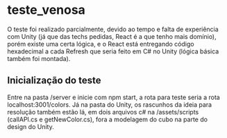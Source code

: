 # teste_venosa

O teste foi realizado parcialmente, devido ao tempo e falta de experiência com Unity (já que das techs pedidas, React é a que tenho mais domínio), porém existe uma certa lógica, e o React está entregando código hexadecimal a cada Refresh que seria feito em C# no Unity (lógica básica também foi montada).

## Inicialização do teste

Entre na pasta /server e inicie com npm start, a rota para teste seria a rota localhost:3001/colors.
Já na pasta do Unity, os rascunhos da ideia para resolução também estão lá, em dois arquivos c# na /assets/scripts (callAPI.cs e getNewColor.cs), fora a modelagem do cubo na parte do design do Unity.
